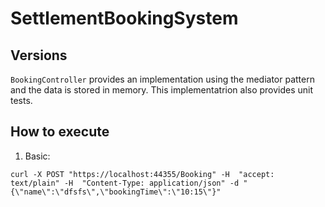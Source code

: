 # SettlementBookingSystem

## Versions

`BookingController` provides an implementation using the mediator pattern and the data is stored in memory.
This implementatrion also provides unit tests.

## How to execute

1. Basic:

```
curl -X POST "https://localhost:44355/Booking" -H  "accept: text/plain" -H  "Content-Type: application/json" -d "{\"name\":\"dfsfs\",\"bookingTime\":\"10:15\"}"
```
